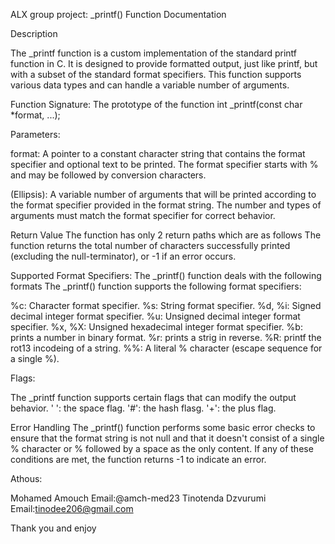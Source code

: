 ALX group project: _printf() Function Documentation

Description

The _printf function is a custom implementation of the standard printf function in C. It is designed to provide formatted output, just like printf, but with a subset of the standard format specifiers. This function supports various data types and can handle a variable number of arguments.

Function Signature:
The prototype of the function
int _printf(const char *format, ...);

Parameters:

format: A pointer to a constant character string that contains the format specifier and optional text to be printed. The format specifier starts with % and may be followed by conversion characters.

 (Ellipsis): A variable number of arguments that will be printed according to the format specifier provided in the format string. The number and types of arguments must match the format specifier for correct behavior.

Return Value
The function has only 2 return paths which are as follows
The function returns the total number of characters successfully printed (excluding the null-terminator), or -1 if an error occurs.

Supported Format Specifiers:
The _printf() function deals with the following formats
The _printf() function supports the following format specifiers:

%c: Character format specifier.
%s: String format specifier.
%d, %i: Signed decimal integer format specifier.
%u: Unsigned decimal integer format specifier.
%x, %X: Unsigned hexadecimal integer format specifier.
%b: prints a number in binary format.
%r: prints a strig in reverse.
%R: printf the rot13 incodeing of a string.
%%: A literal % character (escape sequence for a single %).

Flags:

The _printf function supports certain flags that can modify the output behavior.
' ': the space flag.
'#': the hash flasg.
'+': the plus flag.

Error Handling
The _printf() function performs some basic error checks to ensure that the format string is not null and that it doesn't consist of a single % character or % followed by a space as the only content. If any of these conditions are met, the function returns -1 to indicate an error.

Athous:

Mohamed Amouch
Email:@amch-med23 
Tinotenda Dzvurumi 
Email:tinodee206@gmail.com

Thank you and enjoy
